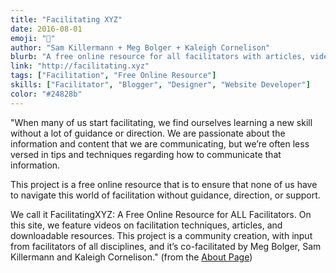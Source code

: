 ```yaml
---
title: "Facilitating XYZ"
date: 2016-08-01
emoji: "🔮"
author: "Sam Killermann + Meg Bolger + Kaleigh Cornelison"
blurb: "A free online resource for all facilitators with articles, videos, and downloads"
link: "http://facilitating.xyz"
tags: ["Facilitation", "Free Online Resource"]
skills: ["Facilitator", "Blogger", "Designer", "Website Developer"]
color: "#24828b"
---
```


"When many of us start facilitating, we find ourselves learning a new skill without a lot of guidance or direction. We are passionate about the information and content that we are communicating, but we’re often less versed in tips and techniques regarding how to communicate that information.

This project is a free online resource that is to ensure that none of us have to navigate this world of facilitation without guidance, direction, or support.

We call it FacilitatingXYZ: A Free Online Resource for ALL Facilitators. On this site, we feature videos on facilitation techniques, articles, and downloadable resources. This project is a community creation, with input from facilitators of all disciplines, and it’s co-facilitated by Meg Bolger, Sam Killermann and Kaleigh Cornelison." (from the [About Page](http://www.facilitating.xyz/about/))
